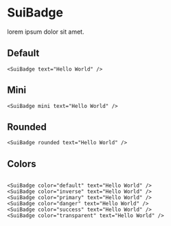 # SuiBadge

lorem ipsum dolor sit amet.

## Default
<Example>
    <SuiBadge text="Hello World" />
</Example>

```vue
<SuiBadge text="Hello World" />
```

## Mini
<Example>
    <SuiBadge mini text="Hello World" />
</Example>

```vue
<SuiBadge mini text="Hello World" />
```

## Rounded
<Example>
    <SuiBadge rounded text="Hello World" />
</Example>

```vue
<SuiBadge rounded text="Hello World" />
```

## Colors
<Example>
    <div style="display: flex; gap: 10px; justify-content: center; flex-wrap: wrap">
        <SuiBadge
            v-for="color in ['default', 'inverse', 'primary', 'danger', 'success', 'transparent']"
            :color="color"
            :text="color"
        />
    </div>
</Example>

```vue
<SuiBadge color="default" text="Hello World" />
<SuiBadge color="inverse" text="Hello World" />
<SuiBadge color="primary" text="Hello World" />
<SuiBadge color="danger" text="Hello World" />
<SuiBadge color="success" text="Hello World" />
<SuiBadge color="transparent" text="Hello World" />
```

<script setup>
import Example from './Example.vue';
import {SuiBadge} from "../../src/components/index.js";
</script>